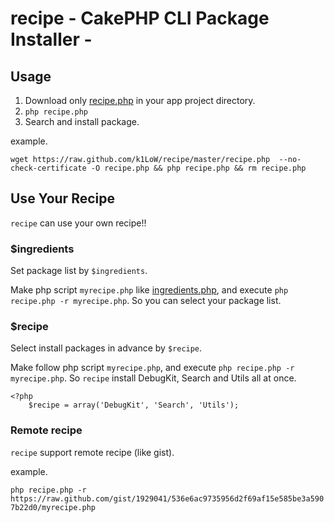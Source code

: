 # recipe - CakePHP CLI Package Installer - #

## Usage ##

1. Download only [recipe.php](https://raw.github.com/k1LoW/recipe/master/recipe.php) in your app project directory.
2. `php recipe.php`
3. Search and install package.

example.

`wget https://raw.github.com/k1LoW/recipe/master/recipe.php  --no-check-certificate -O recipe.php && php recipe.php && rm recipe.php`

## Use Your Recipe ##

`recipe` can use your own recipe!!

### $ingredients ###

Set package list by `$ingredients`.

Make php script `myrecipe.php` like [ingredients.php](https://raw.github.com/k1LoW/recipe/master/ingredients.php),
and execute `php recipe.php -r myrecipe.php`. So you can select your package list.

### $recipe ###

Select install packages in advance by `$recipe`.

Make follow php script `myrecipe.php`, and execute `php recipe.php -r myrecipe.php`. So `recipe` install DebugKit, Search and Utils all at once.

    <?php
        $recipe = array('DebugKit', 'Search', 'Utils');

### Remote recipe ###

`recipe` support remote recipe (like gist).

example.

`php recipe.php -r https://raw.github.com/gist/1929041/536e6ac9735956d2f69af15e585be3a5907b22d0/myrecipe.php`


